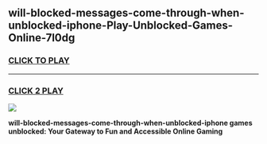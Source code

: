 
## will-blocked-messages-come-through-when-unblocked-iphone-Play-Unblocked-Games-Online-7l0dg
<h3>
<a href="https://premium76.site?title=will-blocked-messages-come-through-when-unblocked-iphone&ref=25A">CLICK TO PLAY</a></h3>
<hr>

<h3>
<a href="https://premium76.site?title=will-blocked-messages-come-through-when-unblocked-iphone&ref=25A">CLICK 2 PLAY</a>
  
</h3>

<a href="https://premium76.site?title=will-blocked-messages-come-through-when-unblocked-iphone&ref=25A"><img src="https://clearcache.store/games.png"></a>


**will-blocked-messages-come-through-when-unblocked-iphone games unblocked: Your Gateway to Fun and Accessible Online Gaming**
